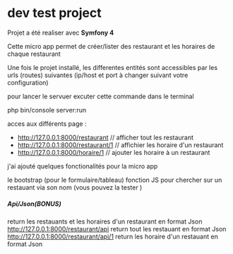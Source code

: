 dev test project 
===============

Projet a été realiser avec  **Symfony 4** 

Cette micro app permet de créer/lister des restaurant et les horaires de chaque restaurant

Une fois le projet installé, les differentes entités sont accessibles par les urls (routes) suivantes (ip/host et port à changer suivant votre configuration)

pour lancer le servuer excuter cette commande dans le terminal 

php bin/console server:run

acces aux différents page :

- http://127.0.0.1:8000/restaurant // afficher tout les restaurant
- http://127.0.0.1:8000/restaurant/1 // affichier les horaire d'un restaurant
- http://127.0.0.1:8000/horaire/1    // ajouter les horaire à un restaurant


j'ai ajouté quelques fonctionalités pour la micro app

le bootstrap (pour le formulaire/tableau)
fonction JS pour chercher sur un restauant via son nom (vous pouvez la tester ) 

##### Api/Json(BONUS) 
return  les restauants et les horaires d'un restaurant en format Json
http://127.0.0.1:8000/restaurant/api return tout les restauant en format Json
http://127.0.0.1:8000/restaurant/api/1  return les horaire d'un restauant en format Json

